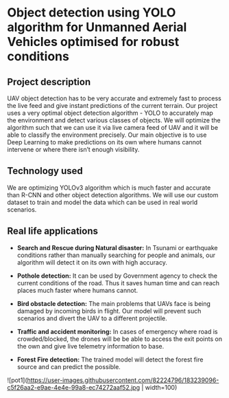# Object detection using YOLO algorithm for Unmanned Aerial Vehicles optimised for robust conditions


## Project description
UAV object detection has to be very accurate and extremely fast to process the live feed and give instant predictions of the current terrain. Our project uses a very optimal object detection algorithm - YOLO to accurately map the environment and detect various classes of objects. We will optimize the algorithm such that we can use it via live camera feed of UAV and it will be able to classify the environment precisely. Our main objective is to use Deep Learning to make predictions on its own where humans cannot intervene or where there isn’t enough visibility.


## Technology used
We are optimizing YOLOv3 algorithm which is much faster and accurate than R-CNN and other object detection algorithms. 
We will use our custom dataset to train and model the data which can be used in real world scenarios.




## Real life applications
* **Search and Rescue during Natural disaster:**  In Tsunami or earthquake conditions rather than manually searching for people and animals, our algorithm will detect it on its own with high accuracy.

* **Pothole detection:** It can be used by Government agency to check the current conditions of the road. Thus it saves human time and can reach places much faster where humans cannot.

* **Bird obstacle detection:** The main problems that UAVs face is being damaged by incoming birds in flight. Our model will prevent such scenarios and divert the UAV to a different projectile.  

* **Traffic and accident monitoring:** In cases of emergency where road is crowded/blocked, the drones will be  be able to access the exit points on the own and give live telemetry information to base.

* **Forest Fire detection:** The trained model will detect the forest fire source and can predict the possible.

![pot1](https://user-images.githubusercontent.com/82224796/183239096-c5f26aa2-e9ae-4e4e-99a8-ec74272aaf52.jpg | width=100)


